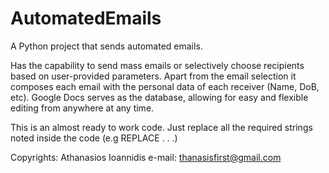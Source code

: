 # AutomatedEmails
A Python project that sends automated emails.


Has the capability to send mass emails or selectively choose recipients based on user-provided parameters.
Apart from the email selection it composes each email with the personal data of each receiver (Name, DoB, etc).
Google Docs serves as the database, allowing for easy and flexible editing from anywhere at any time.


This is an almost ready to work code. Just replace all the required strings noted inside the code (e.g REPLACE . . .)


Copyrights: Athanasios Ioannidis
e-mail: thanasisfirst@gmail.com
